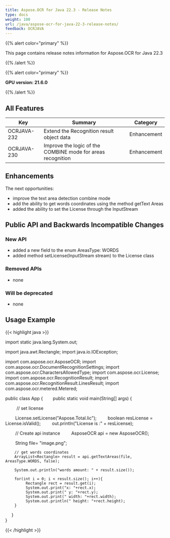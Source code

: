 ```yaml
---
title: Aspose.OCR for Java 22.3 - Release Notes
type: docs
weight: 100
url: /java/aspose-ocr-for-java-22-3-release-notes/
feedback: OCRJAVA
---
```


{{% alert color="primary" %}}

This page contains release notes information for Aspose.OCR for Java 22.3

{{% /alert %}}

{{% alert color="primary" %}}

**GPU version: 21.6.0**

{{% /alert %}}

## All Features

|Key|Summary|Category|
|---|---|---|
|OCRJAVA-232| Extend the Recognition result object data |Enhancement|
|OCRJAVA-230| Improve the logic of the COMBINE mode for areas recognition |Enhancement|

## Enhancements

The next opportunities:

- improve the text area detection combine mode
- add the ability to get words coordinates using the method getText Areas
- added the ability to set the License through the InputStream

## Public API and Backwards Incompatible Changes

### New API

- added a new field to the enum AreasType: WORDS
- added method setLicense(InputStream stream) to the License class


### Removed APIs

- none


### Will be deprecated

- none

## Usage Example

{{< highlight java >}}

import static java.lang.System.out;

import java.awt.Rectangle;
import java.io.IOException;

import com.aspose.ocr.AsposeOCR;
import com.aspose.ocr.DocumentRecognitionSettings;
import com.aspose.ocr.CharactersAllowedType;
import com.aspose.ocr.License;
import com.aspose.ocr.RecognitionResult;
import com.aspose.ocr.RecognitionResult.LinesResult;
import com.aspose.ocr.metered.Metered;


public class App {
       public static void main(String[] args) {

         // set license    

        License.setLicense("Aspose.Total.lic");
        boolean resLicense = License.isValid();
        out.println("License is :" + resLicense);


        // Create api instance
        AsposeOCR api = new AsposeOCR();

        String file= "image.png";		
		
	    // get words coordinates
        ArrayList<Rectangle> result = api.getTextAreas(file, AreasType.WORDS, false);
		
		System.out.println("words amount: " + result.size());
		
		for(int i = 0; i < result.size(); i++){
    		 Rectangle rect = result.get(i);
    		 System.out.print("x: "+rect.x);
			 System.out.print(" y: "+rect.y);
			 System.out.print(" width: "+rect.width);
			 System.out.println(" height: "+rect.height);
    	}
    	}	
	}

{{< /highlight >}}
